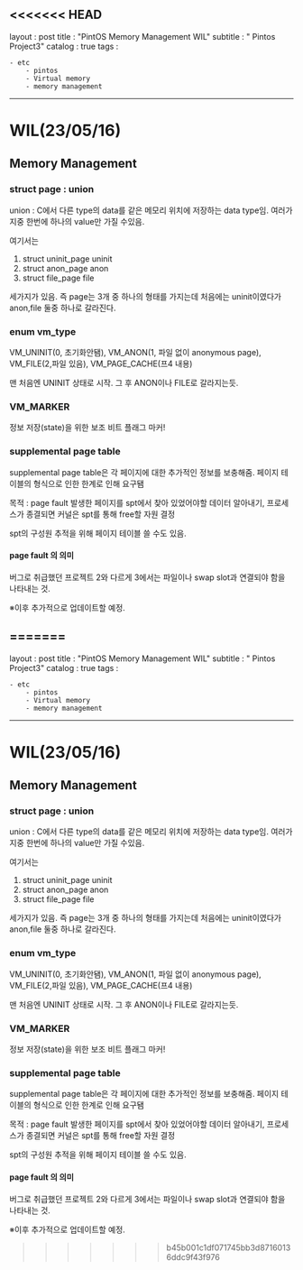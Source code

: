 <<<<<<< HEAD
---

layout : post
title : "PintOS Memory Management WIL"
subtitle : " Pintos Project3"
catalog : true
tags : 	

    - etc
        - pintos
        - Virtual memory
        - memory management

---

# WIL(23/05/16)

## Memory Management

### struct page : union

union : C에서 다른 type의 data를 같은 메모리 위치에 저장하는 data type임. 여러가지중 한번에 하나의 value만 가질 수있음. 

여기서는

1. struct uninit_page uninit 
2. struct anon_page anon 
3. struct file_page file 

세가지가 있음. 즉 page는 3개 중 하나의 형태를 가지는데 처음에는 uninit이였다가 anon,file 둘중 하나로 갈라진다.



### enum vm_type

VM_UNINIT(0, 초기화안됌), VM_ANON(1, 파일 없이 anonymous page), VM_FILE(2,파일 있음), VM_PAGE_CACHE(프4 내용)

맨 처음엔 UNINIT 상태로 시작. 그 후 ANON이나 FILE로 갈라지는듯.



### VM_MARKER

정보 저장(state)을 위한 보조 비트 플래그 마커!



### supplemental page table

supplemental page table은 각 페이지에 대한 추가적인 정보를 보충해줌. 페이지 테이블의 형식으로 인한 한계로 인해 요구됌

목적 : page fault 발생한 페이지를 spt에서 찾아 있었어야할 데이터 알아내기, 프로세스가 종결되면 커널은 spt를 통해 free할 자원 결정

spt의 구성원 추적을 위해 페이지 테이블 쓸 수도 있음.



#### page fault 의 의미

버그로 취급했던 프로젝트 2와 다르게 3에서는 파일이나 swap slot과 연결되야 함을 나타내는 것.



※이후 추가적으로 업데이트할 예정.



=======
---

layout : post
title : "PintOS Memory Management WIL"
subtitle : " Pintos Project3"
catalog : true
tags : 	

    - etc
        - pintos
        - Virtual memory
        - memory management

---

# WIL(23/05/16)

## Memory Management

### struct page : union

union : C에서 다른 type의 data를 같은 메모리 위치에 저장하는 data type임. 여러가지중 한번에 하나의 value만 가질 수있음. 

여기서는

1. struct uninit_page uninit 
2. struct anon_page anon 
3. struct file_page file 

세가지가 있음. 즉 page는 3개 중 하나의 형태를 가지는데 처음에는 uninit이였다가 anon,file 둘중 하나로 갈라진다.



### enum vm_type

VM_UNINIT(0, 초기화안됌), VM_ANON(1, 파일 없이 anonymous page), VM_FILE(2,파일 있음), VM_PAGE_CACHE(프4 내용)

맨 처음엔 UNINIT 상태로 시작. 그 후 ANON이나 FILE로 갈라지는듯.



### VM_MARKER

정보 저장(state)을 위한 보조 비트 플래그 마커!



### supplemental page table

supplemental page table은 각 페이지에 대한 추가적인 정보를 보충해줌. 페이지 테이블의 형식으로 인한 한계로 인해 요구됌

목적 : page fault 발생한 페이지를 spt에서 찾아 있었어야할 데이터 알아내기, 프로세스가 종결되면 커널은 spt를 통해 free할 자원 결정

spt의 구성원 추적을 위해 페이지 테이블 쓸 수도 있음.



#### page fault 의 의미

버그로 취급했던 프로젝트 2와 다르게 3에서는 파일이나 swap slot과 연결되야 함을 나타내는 것.



※이후 추가적으로 업데이트할 예정.



>>>>>>> b45b001c1df071745bb3d87160136ddc9f43f976
